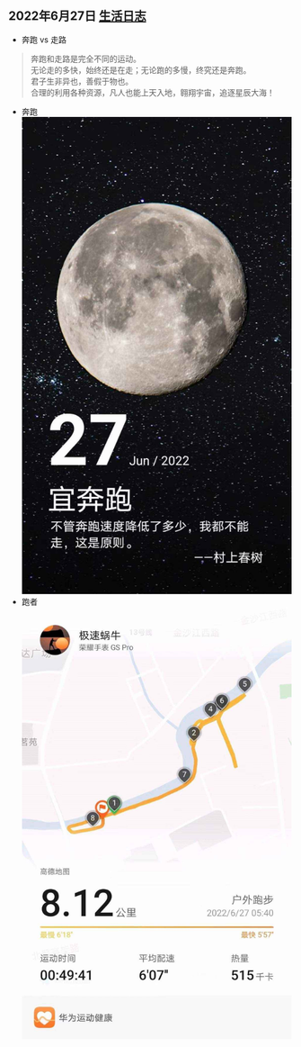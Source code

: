 ## 2022年6月27日  [生活日志](../life.md)
- 奔跑 vs 走路
> 奔跑和走路是完全不同的运动。  
无论走的多快，始终还是在走；无论跑的多慢，终究还是奔跑。  
君子生非异也，善假于物也。  
合理的利用各种资源，凡人也能上天入地，翱翔宇宙，追逐星辰大海！  
> 
- 奔跑
![](../img/20220627.jpg)
- 跑者  
![](../img/20220627r.jpg)
